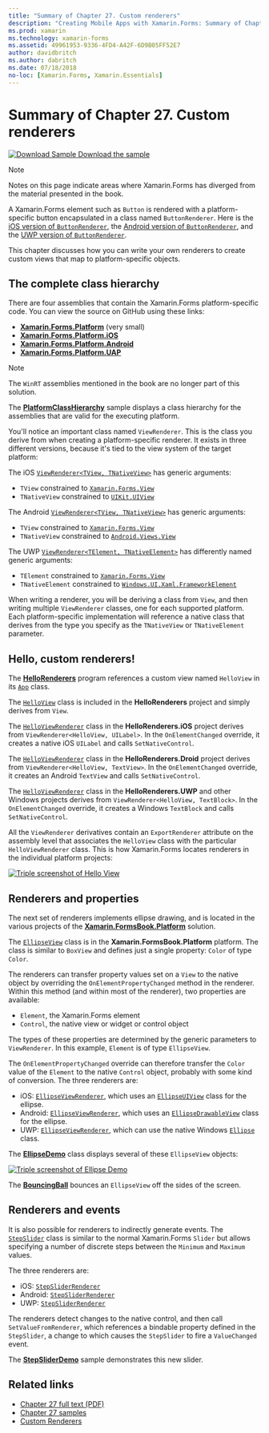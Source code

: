 ```yaml
---
title: "Summary of Chapter 27. Custom renderers"
description: "Creating Mobile Apps with Xamarin.Forms: Summary of Chapter 27. Custom renderers"
ms.prod: xamarin
ms.technology: xamarin-forms
ms.assetid: 49961953-9336-4FD4-A42F-6D9B05FF52E7
author: davidbritch
ms.author: dabritch
ms.date: 07/18/2018
no-loc: [Xamarin.Forms, Xamarin.Essentials]
---
```


# Summary of Chapter 27. Custom renderers

[![Download Sample](~/media/shared/download.png) Download the sample](https://github.com/xamarin/xamarin-forms-book-samples/tree/master/Chapter27)

> [!NOTE] 
> Notes on this page indicate areas where Xamarin.Forms has diverged from the material presented in the book.

A Xamarin.Forms element such as `Button` is rendered with a platform-specific button encapsulated in a class named `ButtonRenderer`.  Here is the [iOS version of `ButtonRenderer`](https://github.com/xamarin/Xamarin.Forms/blob/master/Xamarin.Forms.Platform.iOS/Renderers/ButtonRenderer.cs), the [Android version of `ButtonRenderer`](https://github.com/xamarin/Xamarin.Forms/blob/master/Xamarin.Forms.Platform.Android/Renderers/ButtonRenderer.cs), and the [UWP version of `ButtonRenderer`](https://github.com/xamarin/Xamarin.Forms/blob/master/Xamarin.Forms.Platform.UAP/ButtonRenderer.cs).

This chapter discusses how you can write your own renderers to create custom views that map to platform-specific objects.

## The complete class hierarchy

There are four assemblies that contain the Xamarin.Forms platform-specific code.
You can view the source on GitHub using these links:

- [**Xamarin.Forms.Platform**](https://github.com/xamarin/Xamarin.Forms/tree/master/Xamarin.Forms.Platform) (very small)
- [**Xamarin.Forms.Platform.iOS**](https://github.com/xamarin/Xamarin.Forms/tree/master/Xamarin.Forms.Platform.iOS)
- [**Xamarin.Forms.Platform.Android**](https://github.com/xamarin/Xamarin.Forms/tree/master/Xamarin.Forms.Platform.Android)
- [**Xamarin.Forms.Platform.UAP**](https://github.com/xamarin/Xamarin.Forms/tree/master/Xamarin.Forms.Platform.UAP)

> [!NOTE]
> The `WinRT` assemblies mentioned in the book are no longer part of this solution. 

The [**PlatformClassHierarchy**](https://github.com/xamarin/xamarin-forms-book-samples/tree/master/Chapter27/PlatformClassHierarchy) sample
displays a class hierarchy for the assemblies that are valid for the executing platform.

You'll notice an important class named `ViewRenderer`. This is the class you derive from when creating a platform-specific renderer. It exists in three different versions, because it's tied to the view system of the target platform:

The iOS [`ViewRenderer<TView, TNativeView>`](https://github.com/xamarin/Xamarin.Forms/blob/master/Xamarin.Forms.Platform.iOS/ViewRenderer.cs#L25) has generic arguments:

- `TView` constrained to [`Xamarin.Forms.View`](xref:Xamarin.Forms.View)
- `TNativeView` constrained to [`UIKit.UIView`](xref:UIKit.UIView)

The Android [`ViewRenderer<TView, TNativeView>`](https://github.com/xamarin/Xamarin.Forms/blob/master/Xamarin.Forms.Platform.Android/ViewRenderer.cs#L17) has generic arguments:

- `TView` constrained to [`Xamarin.Forms.View`](xref:Xamarin.Forms.View)
- `TNativeView` constrained to [`Android.Views.View`](xref:Android.Views.View)

The UWP [`ViewRenderer<TElement, TNativeElement>`](https://github.com/xamarin/Xamarin.Forms/blob/master/Xamarin.Forms.Platform.UAP/ViewRenderer.cs#L6) has differently named generic arguments:

- `TElement` constrained to [`Xamarin.Forms.View`](xref:Xamarin.Forms.View)
- `TNativeElement` constrained to [`Windows.UI.Xaml.FrameworkElement`](/uwp/api/Windows.UI.Xaml.FrameworkElement)

When writing a renderer, you will be deriving a class from `View`, and then writing multiple `ViewRenderer` classes, one for each supported platform. Each platform-specific implementation will reference a native class that derives from the type you specify as the `TNativeView` or `TNativeElement` parameter.

## Hello, custom renderers!

The [**HelloRenderers**](https://github.com/xamarin/xamarin-forms-book-samples/tree/master/Chapter27/HelloRenderers) program references a custom view named `HelloView` in its [`App`](https://github.com/xamarin/xamarin-forms-book-samples/blob/master/Chapter27/HelloRenderers/HelloRenderers/HelloRenderers/App.cs) class.

The [`HelloView`](https://github.com/xamarin/xamarin-forms-book-samples/blob/master/Chapter27/HelloRenderers/HelloRenderers/HelloRenderers/HelloView.cs) class is included in the **HelloRenderers** project and simply derives from `View`.

The [`HelloViewRenderer`](https://github.com/xamarin/xamarin-forms-book-samples/blob/master/Chapter27/HelloRenderers/HelloRenderers/HelloRenderers.iOS/HelloViewRenderer.cs) class in the **HelloRenderers.iOS** project derives from `ViewRenderer<HelloView, UILabel>`. In the `OnElementChanged` override, it creates a native iOS `UILabel` and calls `SetNativeControl`.

The [`HelloViewRenderer`](https://github.com/xamarin/xamarin-forms-book-samples/blob/master/Chapter27/HelloRenderers/HelloRenderers/HelloRenderers.Droid/HelloViewRenderer.cs) class in the **HelloRenderers.Droid** project derives from `ViewRenderer<HelloView, TextView>`. In the `OnElementChanged` override, it creates an Android `TextView` and calls `SetNativeControl`.

The [`HelloViewRenderer`](https://github.com/xamarin/xamarin-forms-book-samples/blob/master/Chapter27/HelloRenderers/HelloRenderers/HelloRenderers.UWP/HelloViewRenderer.cs) class in the **HelloRenderers.UWP** and other Windows projects derives from `ViewRenderer<HelloView, TextBlock>`. In the `OnElementChanged` override, it creates a Windows `TextBlock` and calls `SetNativeControl`.

All the `ViewRenderer` derivatives contain an `ExportRenderer` attribute on the assembly level that associates the `HelloView` class with the particular `HelloViewRenderer` class. This is how Xamarin.Forms locates renderers in the individual platform projects:

[![Triple screenshot of Hello View](images/ch27fg02-small.png "Custom Renderers")](images/ch27fg02-large.png#lightbox "Custom Renderers")

## Renderers and properties

The next set of renderers implements ellipse drawing, and is located in the various projects of the [**Xamarin.FormsBook.Platform**](https://github.com/xamarin/xamarin-forms-book-samples/tree/master/Libraries/Xamarin.FormsBook.Platform) solution.

The [`EllipseView`](https://github.com/xamarin/xamarin-forms-book-samples/blob/master/Libraries/Xamarin.FormsBook.Platform/Xamarin.FormsBook.Platform/EllipseView.cs) class is in the **Xamarin.FormsBook.Platform** platform. The class is similar to `BoxView` and defines just a single property: `Color` of type `Color`.

The renderers can transfer property values set on a `View` to the native object by overriding the `OnElementPropertyChanged` method in the renderer. Within this method (and within most of the renderer), two properties are available:

- `Element`, the Xamarin.Forms element
- `Control`, the native view or widget or control object

The types of these properties are determined by the generic parameters to `ViewRenderer`. In this example, `Element` is of type `EllipseView`.

The `OnElementPropertyChanged` override can therefore transfer the `Color` value of the `Element` to the native `Control` object, probably with some kind of conversion. The three renderers are:

- iOS: [`EllipseViewRenderer`](https://github.com/xamarin/xamarin-forms-book-samples/blob/master/Libraries/Xamarin.FormsBook.Platform/Xamarin.FormsBook.Platform.iOS/EllipseViewRenderer.cs), which uses an [`EllipseUIView`](https://github.com/xamarin/xamarin-forms-book-samples/blob/master/Libraries/Xamarin.FormsBook.Platform/Xamarin.FormsBook.Platform.iOS/EllipseUIView.cs) class for the ellipse.
- Android: [`EllipseViewRenderer`](https://github.com/xamarin/xamarin-forms-book-samples/blob/master/Libraries/Xamarin.FormsBook.Platform/Xamarin.FormsBook.Platform.Android/EllipseViewRenderer.cs), which uses an [`EllipseDrawableView`](https://github.com/xamarin/xamarin-forms-book-samples/blob/master/Libraries/Xamarin.FormsBook.Platform/Xamarin.FormsBook.Platform.Android/EllipseDrawableView.cs) class for the ellipse.
- UWP: [`EllipseViewRenderer`](https://github.com/xamarin/xamarin-forms-book-samples/blob/master/Libraries/Xamarin.FormsBook.Platform/Xamarin.FormsBook.Platform.WinRT/EllipseViewRenderer.cs), which can use the native Windows [`Ellipse`](/uwp/api/Windows.UI.Xaml.Shapes.Ellipse) class.

The [**EllipseDemo**](https://github.com/xamarin/xamarin-forms-book-samples/tree/master/Chapter27/EllipseDemo) class displays several of these `EllipseView` objects:

[![Triple screenshot of Ellipse Demo](images/ch27fg03-small.png "EllipseView Custom Renderers")](images/ch27fg03-large.png#lightbox "EllipseView Custom Renderers")

The [**BouncingBall**](https://github.com/xamarin/xamarin-forms-book-samples/tree/master/Chapter27/BouncingBall) bounces an `EllipseView` off the sides of the screen.

## Renderers and events

It is also possible for renderers to indirectly generate events. The [`StepSlider`](https://github.com/xamarin/xamarin-forms-book-samples/blob/master/Libraries/Xamarin.FormsBook.Platform/Xamarin.FormsBook.Platform/StepSlider.cs) class is similar to the normal Xamarin.Forms `Slider` but allows specifying a number of discrete steps between the `Minimum` and `Maximum` values.

The three renderers are:

- iOS: [`StepSliderRenderer`](https://github.com/xamarin/xamarin-forms-book-samples/blob/master/Libraries/Xamarin.FormsBook.Platform/Xamarin.FormsBook.Platform.iOS/StepSliderRenderer.cs)
- Android: [`StepSliderRenderer`](https://github.com/xamarin/xamarin-forms-book-samples/blob/master/Libraries/Xamarin.FormsBook.Platform/Xamarin.FormsBook.Platform.Android/StepSliderRenderer.cs)
- UWP: [`StepSliderRenderer`](https://github.com/xamarin/xamarin-forms-book-samples/blob/master/Libraries/Xamarin.FormsBook.Platform/Xamarin.FormsBook.Platform.WinRT/StepSliderRenderer.cs)

The renderers detect changes to the native control, and then call `SetValueFromRenderer`, which references a bindable property defined in the `StepSlider`, a change to which causes the `StepSlider` to fire a `ValueChanged` event.

The [**StepSliderDemo**](https://github.com/xamarin/xamarin-forms-book-samples/tree/master/Chapter27/StepSliderDemo) sample demonstrates this new slider.

## Related links

- [Chapter 27 full text (PDF)](https://download.xamarin.com/developer/xamarin-forms-book/XamarinFormsBook-Ch27-Apr2016.pdf)
- [Chapter 27 samples](https://github.com/xamarin/xamarin-forms-book-samples/tree/master/Chapter27)
- [Custom Renderers](~/xamarin-forms/app-fundamentals/custom-renderer/index.md)
